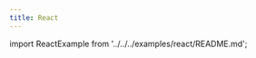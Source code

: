```yaml
---
title: React
---
```


import ReactExample from '../../../examples/react/README.md';

<ReactExample />